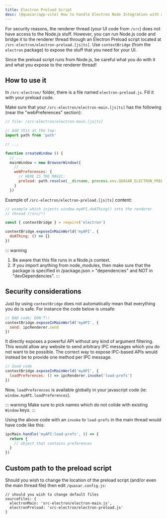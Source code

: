 ```yaml
---
title: Electron Preload Script
desc: (@quasar/app-vite) How to handle Electron Node Integration with an Electron Preload script with Quasar CLI.
---
```


For security reasons, the renderer thread (your UI code from `/src`) does not have access to the Node.js stuff. However, you can run Node.js code and bridge it to the renderer thread through an Electron Preload script located at `/src-electron/electron-preload.[js|ts]`. Use `contextBridge` (from the `electron` package) to expose the stuff that you need for your UI.

Since the preload script runs from Node.js, be careful what you do with it and what you expose to the renderer thread!

## How to use it
In `/src-electron/` folder, there is a file named `electron-preload.js`. Fill it with your preload code.

Make sure that your `/src-electron/electron-main.[js|ts]` has the following (near the "webPreferences" section):

```js
// file: /src-electron/electron-main.[js|ts]

// Add this at the top:
import path from 'path'

// ...

function createWindow () {
  // ...
  mainWindow = new BrowserWindow({
    // ...
    webPreferences: {
      // HERE IS THE MAGIC:
      preload: path.resolve(__dirname, process.env.QUASAR_ELECTRON_PRELOAD)
    }
  })
```

Example of `/src-electron/electron-preload.[js|ts]` content:

```js
// example which injects window.myAPI.doAThing() into the renderer
// thread (/src/*)

const { contextBridge } = require('electron')

contextBridge.exposeInMainWorld('myAPI', {
  doAThing: () => {}
})
```

::: warning
1. Be aware that this file runs in a Node.js context.
2. If you import anything from node_modules, then make sure that the package is specified in /package.json > "dependencies" and NOT in "devDependencies".
:::

## Security considerations
Just by using `contextBridge` does not automatically mean that everything you do is safe. For instance the code below is unsafe:

```js
// BAD code; DON'T!!
contextBridge.exposeInMainWorld('myAPI', {
  send: ipcRenderer.send
})
```

It directly exposes a powerful API without any kind of argument filtering. This would allow any website to send arbitrary IPC messages which you do not want to be possible. The correct way to expose IPC-based APIs would instead be to provide one method per IPC message.


```js
// Good code
contextBridge.exposeInMainWorld('myAPI', {
  loadPreferences: () => ipcRenderer.invoke('load-prefs')
})
```

Now, `loadPreferences` is available globally in your javascript code (ie: `window.myAPI.loadPreferences`).

::: warning
Make sure to pick names which do not colide with existing `Window` keys.
:::

Using the above code with an `invoke` to `load-prefs` in the main thread would have code like this:

```js
ipcMain.handle('myAPI:load-prefs', () => {
  return {
    // object that contains preferences
  }
})
```

## Custom path to the preload script
Should you wish to change the location of the preload script (and/or even the main thread file) then edit `/quasar.config.js`:

```
// should you wish to change default files
sourceFiles: {
  electronMain: 'src-electron/electron-main.js',
  electronPreload: 'src-electron/electron-preload.js'
}
```
